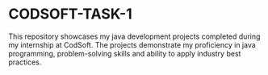 # CODSOFT-TASK-1
This repository showcases my java development projects completed during my internship at CodSoft. The projects demonstrate my proficiency in java programming, problem-solving skills and ability to apply industry best practices.
